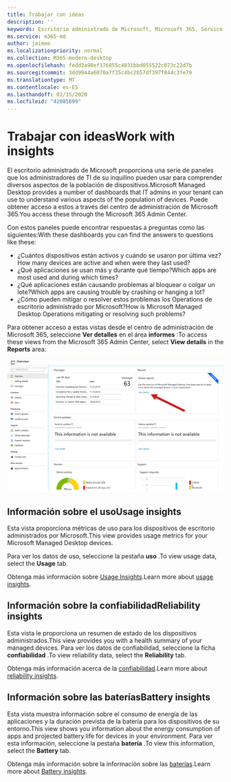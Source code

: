 ```yaml
---
title: Trabajar con ideas
description: ''
keywords: Escritorio administrado de Microsoft, Microsoft 365, Service, Documentation
ms.service: m365-md
author: jaimeo
ms.localizationpriority: normal
ms.collection: M365-modern-desktop
ms.openlocfilehash: fedd3a98ef176855c4831bbd055522c073c22d7b
ms.sourcegitcommit: 3dd9944a6070a7f35c4bc2b57df397f844c3fe79
ms.translationtype: MT
ms.contentlocale: es-ES
ms.lasthandoff: 02/15/2020
ms.locfileid: "42085699"
---
```

# <a name="work-with-insights"></a><span data-ttu-id="1af16-103">Trabajar con ideas</span><span class="sxs-lookup"><span data-stu-id="1af16-103">Work with insights</span></span>

<span data-ttu-id="1af16-104">El escritorio administrado de Microsoft proporciona una serie de paneles que los administradores de TI de su inquilino pueden usar para comprender diversos aspectos de la población de dispositivos.</span><span class="sxs-lookup"><span data-stu-id="1af16-104">Microsoft Managed Desktop provides a number of dashboards that IT admins in your tenant can use to understand various aspects of the population of devices.</span></span> <span data-ttu-id="1af16-105">Puede obtener acceso a estos a través del centro de administración de Microsoft 365.</span><span class="sxs-lookup"><span data-stu-id="1af16-105">You access these through the Microsoft 365 Admin Center.</span></span>

<span data-ttu-id="1af16-106">Con estos paneles puede encontrar respuestas a preguntas como las siguientes:</span><span class="sxs-lookup"><span data-stu-id="1af16-106">With these dashboards you can find the answers to questions like these:</span></span>

- <span data-ttu-id="1af16-107">¿Cuántos dispositivos están activos y cuándo se usaron por última vez?</span><span class="sxs-lookup"><span data-stu-id="1af16-107">How many devices are active and when were they last used?</span></span>
- <span data-ttu-id="1af16-108">¿Qué aplicaciones se usan más y durante qué tiempo?</span><span class="sxs-lookup"><span data-stu-id="1af16-108">Which apps are most used and during which times?</span></span>
- <span data-ttu-id="1af16-109">¿Qué aplicaciones están causando problemas al bloquear o colgar un lote?</span><span class="sxs-lookup"><span data-stu-id="1af16-109">Which apps are causing trouble by crashing or hanging a lot?</span></span>
- <span data-ttu-id="1af16-110">¿Cómo pueden mitigar o resolver estos problemas los Operations de escritorio administrado por Microsoft?</span><span class="sxs-lookup"><span data-stu-id="1af16-110">How is Microsoft Managed Desktop Operations mitigating or resolving such problems?</span></span>

<span data-ttu-id="1af16-111">Para obtener acceso a estas vistas desde el centro de administración de Microsoft 365, seleccione **Ver detalles** en el área **informes** :</span><span class="sxs-lookup"><span data-stu-id="1af16-111">To access these views from the Microsoft 365 Admin Center, select **View details** in the **Reports** area:</span></span>

![Área centro de administración con informes en la esquina superior derecha, incluida la tarjeta informes de dispositivos y el vínculo "ver detalles".](../../media/insights_overview.png)



## <a name="usage-insights"></a><span data-ttu-id="1af16-113">Información sobre el uso</span><span class="sxs-lookup"><span data-stu-id="1af16-113">Usage insights</span></span>
<span data-ttu-id="1af16-114">Esta vista proporciona métricas de uso para los dispositivos de escritorio administrados por Microsoft.</span><span class="sxs-lookup"><span data-stu-id="1af16-114">This view provides usage metrics for your Microsoft Managed Desktop devices.</span></span> 

<span data-ttu-id="1af16-115">Para ver los datos de uso, seleccione la pestaña **uso** .</span><span class="sxs-lookup"><span data-stu-id="1af16-115">To view usage data, select the **Usage** tab.</span></span>

<span data-ttu-id="1af16-116">Obtenga más información sobre [Usage Insights](usage-insights.md).</span><span class="sxs-lookup"><span data-stu-id="1af16-116">Learn more about [usage insights](usage-insights.md).</span></span>

## <a name="reliability-insights"></a><span data-ttu-id="1af16-117">Información sobre la confiabilidad</span><span class="sxs-lookup"><span data-stu-id="1af16-117">Reliability insights</span></span>
<span data-ttu-id="1af16-118">Esta vista le proporciona un resumen de estado de los dispositivos administrados.</span><span class="sxs-lookup"><span data-stu-id="1af16-118">This view provides you with a health summary of your managed devices.</span></span> <span data-ttu-id="1af16-119">Para ver los datos de confiabilidad, seleccione la ficha **confiabilidad** .</span><span class="sxs-lookup"><span data-stu-id="1af16-119">To view reliability data, select the **Reliability** tab.</span></span>

<span data-ttu-id="1af16-120">Obtenga más información acerca de la [confiabilidad](reliability-insights.md).</span><span class="sxs-lookup"><span data-stu-id="1af16-120">Learn more about [reliability insights](reliability-insights.md).</span></span>

## <a name="battery-insights"></a><span data-ttu-id="1af16-121">Información sobre las baterías</span><span class="sxs-lookup"><span data-stu-id="1af16-121">Battery insights</span></span>
<span data-ttu-id="1af16-122">Esta vista muestra información sobre el consumo de energía de las aplicaciones y la duración prevista de la batería para los dispositivos de su entorno.</span><span class="sxs-lookup"><span data-stu-id="1af16-122">This view shows you information about the energy consumption of apps and projected battery life for devices in your environment.</span></span> <span data-ttu-id="1af16-123">Para ver esta información, seleccione la pestaña **batería** .</span><span class="sxs-lookup"><span data-stu-id="1af16-123">To view this information, select the **Battery** tab.</span></span>

<span data-ttu-id="1af16-124">Obtenga más información sobre la información sobre las [baterías](battery-insights.md).</span><span class="sxs-lookup"><span data-stu-id="1af16-124">Learn more about [Battery insights](battery-insights.md).</span></span>

